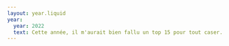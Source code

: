 ```yaml
---
layout: year.liquid
year:
  year: 2022
  text: Cette année, il m'aurait bien fallu un top 15 pour tout caser. Mais c'est un top 10 et la vie est affaire de choix, n'est-ce pas ? Bonne lecture ! 📚
---
```

